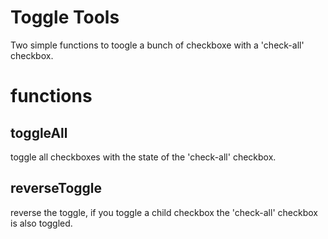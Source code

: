 # Toggle Tools

Two simple functions to toogle a bunch of checkboxe with a 'check-all' checkbox.

# functions

## toggleAll

toggle all checkboxes with the state of the 'check-all' checkbox.

## reverseToggle

reverse the toggle, if you toggle a child checkbox the 'check-all' checkbox is also toggled.

